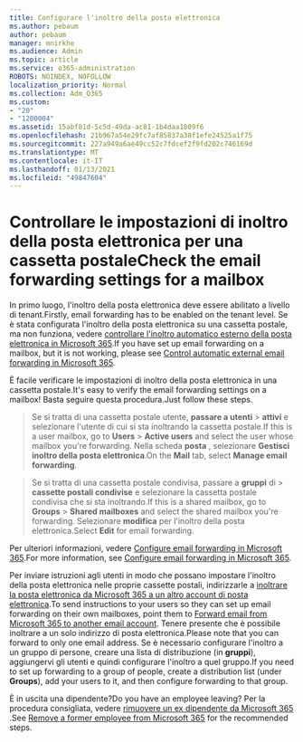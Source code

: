 ```yaml
---
title: Configurare l'inoltro della posta elettronica
ms.author: pebaum
author: pebaum
manager: mnirkhe
ms.audience: Admin
ms.topic: article
ms.service: o365-administration
ROBOTS: NOINDEX, NOFOLLOW
localization_priority: Normal
ms.collection: Adm_O365
ms.custom:
- "20"
- "1200004"
ms.assetid: 15abf81d-5c5d-49da-ac81-1b4daa1809f6
ms.openlocfilehash: 21b967a54e29fc7af85837a38f1efe24525a1f75
ms.sourcegitcommit: 227a949a6ae49cc52c7fdcef2f9fd202c746169d
ms.translationtype: MT
ms.contentlocale: it-IT
ms.lasthandoff: 01/13/2021
ms.locfileid: "49847604"
---
```

# <a name="check-the-email-forwarding-settings-for-a-mailbox"></a><span data-ttu-id="32b70-102">Controllare le impostazioni di inoltro della posta elettronica per una cassetta postale</span><span class="sxs-lookup"><span data-stu-id="32b70-102">Check the email forwarding settings for a mailbox</span></span>

<span data-ttu-id="32b70-103">In primo luogo, l'inoltro della posta elettronica deve essere abilitato a livello di tenant.</span><span class="sxs-lookup"><span data-stu-id="32b70-103">Firstly, email forwarding has to be enabled on the tenant level.</span></span> <span data-ttu-id="32b70-104">Se è stata configurata l'inoltro della posta elettronica su una cassetta postale, ma non funziona, vedere [controllare l'inoltro automatico esterno della posta elettronica in Microsoft 365](https://docs.microsoft.com/microsoft-365/security/office-365-security/external-email-forwarding?view=o365-worldwide).</span><span class="sxs-lookup"><span data-stu-id="32b70-104">If you have set up email forwarding on a mailbox, but it is not working, please see [Control automatic external email forwarding in Microsoft 365](https://docs.microsoft.com/microsoft-365/security/office-365-security/external-email-forwarding?view=o365-worldwide).</span></span>

<span data-ttu-id="32b70-105">È facile verificare le impostazioni di inoltro della posta elettronica in una cassetta postale.</span><span class="sxs-lookup"><span data-stu-id="32b70-105">It's easy to verify the email forwarding settings on a mailbox!</span></span> <span data-ttu-id="32b70-106">Basta seguire questa procedura.</span><span class="sxs-lookup"><span data-stu-id="32b70-106">Just follow these steps.</span></span>
  
> <span data-ttu-id="32b70-107">Se si tratta di una cassetta postale utente, **passare a utenti** \> **attivi** e selezionare l'utente di cui si sta inoltrando la cassetta postale.</span><span class="sxs-lookup"><span data-stu-id="32b70-107">If this is a user mailbox, go to **Users** \> **Active users** and select the user whose mailbox you're forwarding.</span></span> <span data-ttu-id="32b70-108">Nella scheda **posta** , selezionare **Gestisci inoltro della posta elettronica**.</span><span class="sxs-lookup"><span data-stu-id="32b70-108">On the **Mail** tab, select **Manage email forwarding**.</span></span>

> <span data-ttu-id="32b70-109">Se si tratta di una cassetta postale condivisa, passare a **gruppi** di \> **cassette postali condivise** e selezionare la cassetta postale condivisa che si sta inoltrando.</span><span class="sxs-lookup"><span data-stu-id="32b70-109">If this is a shared mailbox, go to **Groups** \> **Shared mailboxes** and select the shared mailbox you're forwarding.</span></span> <span data-ttu-id="32b70-110">Selezionare **modifica** per l'inoltro della posta elettronica.</span><span class="sxs-lookup"><span data-stu-id="32b70-110">Select **Edit** for email forwarding.</span></span>

<span data-ttu-id="32b70-111">Per ulteriori informazioni, vedere [Configure email forwarding in Microsoft 365](https://docs.microsoft.com/microsoft-365/admin/email/configure-email-forwarding).</span><span class="sxs-lookup"><span data-stu-id="32b70-111">For more information, see [Configure email forwarding in Microsoft 365](https://docs.microsoft.com/microsoft-365/admin/email/configure-email-forwarding).</span></span>
  
<span data-ttu-id="32b70-112">Per inviare istruzioni agli utenti in modo che possano impostare l'inoltro della posta elettronica nelle proprie cassette postali, indirizzarle a [inoltrare la posta elettronica da Microsoft 365 a un altro account di posta elettronica](https://support.office.com/article/Forward-email-from-Office-365-to-another-email-account-1ed4ee1e-74f8-4f53-a174-86b748ff6a0e).</span><span class="sxs-lookup"><span data-stu-id="32b70-112">To send instructions to your users so they can set up email forwarding on their own mailboxes, point them to [Forward email from Microsoft 365 to another email account](https://support.office.com/article/Forward-email-from-Office-365-to-another-email-account-1ed4ee1e-74f8-4f53-a174-86b748ff6a0e).</span></span> <span data-ttu-id="32b70-113">Tenere presente che è possibile inoltrare a un solo indirizzo di posta elettronica.</span><span class="sxs-lookup"><span data-stu-id="32b70-113">Please note that you can forward to only one email address.</span></span> <span data-ttu-id="32b70-114">Se è necessario configurare l'inoltro a un gruppo di persone, creare una lista di distribuzione (in **gruppi**), aggiungervi gli utenti e quindi configurare l'inoltro a quel gruppo.</span><span class="sxs-lookup"><span data-stu-id="32b70-114">If you need to set up forwarding to a group of people, create a distribution list (under **Groups**), add your users to it, and then configure forwarding to that group.</span></span>
  
<span data-ttu-id="32b70-115">È in uscita una dipendente?</span><span class="sxs-lookup"><span data-stu-id="32b70-115">Do you have an employee leaving?</span></span> <span data-ttu-id="32b70-116">Per la procedura consigliata, vedere [rimuovere un ex dipendente da Microsoft 365](https://docs.microsoft.com/microsoft-365/admin/add-users/remove-former-employee) .</span><span class="sxs-lookup"><span data-stu-id="32b70-116">See [Remove a former employee from Microsoft 365](https://docs.microsoft.com/microsoft-365/admin/add-users/remove-former-employee) for the recommended steps.</span></span>